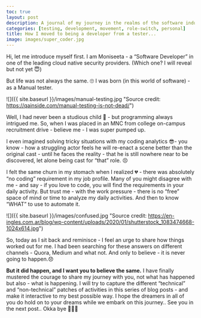 ```yaml
---
toc: true
layout: post
description: A journal of my journey in the realms of the software industry.
categories: [testing, development, movement, role-switch, personal]
title: How I moved to being a developer from a tester...
image: images/super_coder.jpg
---
```


Hi, let me introduce myself first. I am Moniseeta - a “Software Developer” in one of the leading cloud native security providers. (Which one? I will reveal but not yet :innocent:)

But life was not always the same. 🙄 I was born (in this world of software) - as a Manual tester.

![]({{ site.baseurl }}/images/manual-testing.jpg "Source credit: https://qainside.com/manual-testing-is-not-dead/")

Well, I had never been a studious child :grimacing: - but programming always intrigued me. So, when I was placed in an MNC from college on-campus recruitment drive - believe me - I was super pumped up. 

I even imagined solving tricky situations with my coding analytics :sunglasses:- you know - how a struggling actor feels he will re-enact a scene better than the original cast - until he faces the reality - that he is still nowhere near to be discovered, let alone being cast for “that” role. :persevere:


I felt the same churn in my stomach when I realized :broken_heart: - there was absolutely “no coding” requirement in my job profile. Many of you might disagree with me - and say - if you love to code, you will find the requirements in your daily activity. But trust me - with the work pressure - there is no “free” space of mind or time to analyze my daily activities. And then to know “WHAT” to use to automate it.

![]({{ site.baseurl }}/images/confused.jpg "Source credit: https://en-ingles.com.ar/blog/wp-content/uploads/2020/01/shutterstock_1083474668-1024x614.jpg")

So, today as I sit back and reminisce - I feel an urge to share how things worked out for me. I had been searching for these answers on different channels - Quora, Medium and what not. And only to believe - it is never going to happen.:disappointed: 

<b>But it did happen, and I want you to believe the same.</b> I have finally mustered the courage to share my journey with you, not what has happened but also - what is happening. I will try to capture the different “technical” and “non-technical” patches of activities in this series of blog posts - and make it interactive to my best possible way. I hope the dreamers in all of you do hold on to your dreams while we embark on this journey.. See you in the next post.. Okka bye 👩🏻‍💻